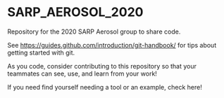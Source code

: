 # SARP_AEROSOL_2020
Repository for the 2020 SARP Aerosol group to share code. 

See https://guides.github.com/introduction/git-handbook/ for tips about getting started with git.

As you code, consider contributing to this repository so that your teammates can see, use, and learn from your work!

If you need find yourself needing a tool or an example, check here!
